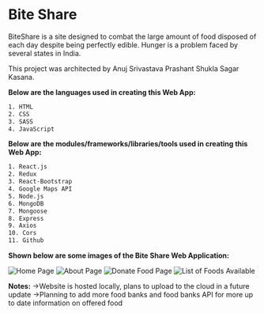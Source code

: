 ﻿# Bite Share

BiteShare is a site designed to combat the large amount of food disposed of each day despite being perfectly edible. Hunger is a problem faced by several states in India.

This project was architected by Anuj Srivastava Prashant Shukla Sagar Kasana.

__Below are the languages used in creating this Web App:__

```bash
1. HTML
2. CSS
3. SASS
4. JavaScript
```

__Below are the modules/frameworks/libraries/tools used in creating this Web App:__
```bash
1. React.js
2. Redux
3. React-Bootstrap
4. Google Maps API
5. Node.js
6. MongoDB
7. Mongoose
8. Express
9. Axios
10. Cors
11. Github
```

__Shown below are some images of the Bite Share Web Application:__

![Home Page](https://ibb.co/FY51CB9)
![About Page](https://media.discordapp.net/attachments/947189178532233239/965286791408124025/Screen_Shot_2022-04-17_at_9.24.27_AM.png?width=504&height=468)
![Donate Food Page](https://media.discordapp.net/attachments/947189178532233239/965286767756464178/Screen_Shot_2022-04-17_at_9.24.49_AM.png?width=904&height=468)
![List of Foods Available](https://cdn.discordapp.com/attachments/947189178532233239/965287462517743626/Screen_Shot_2022-04-17_at_9.21.01_AM-min.png)



**Notes:**
->Website is hosted locally, plans to upload to the cloud in a future update
->Planning to add more food banks and food banks API for more up to date information on offered food

